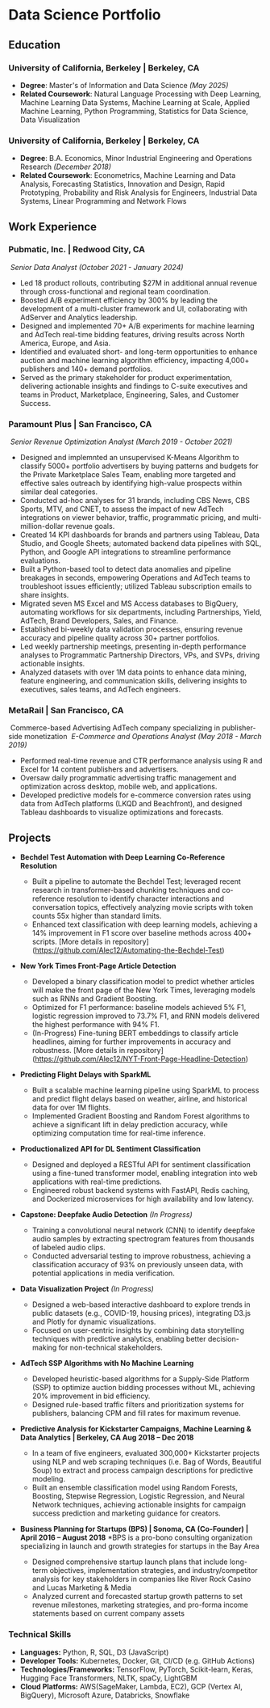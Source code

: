# Data Science Portfolio

## Education
### University of California, Berkeley | Berkeley, CA
  
  - **Degree**: Master's of Information and Data Science _(May 2025)_
  - **Related Coursework**: Natural Language Processing with Deep Learning, Machine Learning Data Systems, Machine Learning at Scale, Applied Machine Learning, Python Programming, Statistics for Data Science, Data Visualization
  
### University of California, Berkeley | Berkeley, CA
  - **Degree**: B.A. Economics, Minor Industrial Engineering and Operations Research _(December 2018)_
  - **Related Coursework**: Econometrics, Machine Learning and Data Analysis, Forecasting Statistics, Innovation and Design, Rapid Prototyping, Probability and Risk Analysis for Engineers, Industrial Data Systems, Linear Programming and Network Flows

## Work Experience

### Pubmatic, Inc. | Redwood City, CA
&nbsp;_Senior Data Analyst (October 2021 - January 2024)_
  
   - Led 18 product rollouts, contributing $27M in additional annual revenue through cross-functional and regional team coordination.
   - Boosted A/B experiment efficiency by 300% by leading the development of a multi-cluster framework and UI, collaborating with AdServer and Analytics leadership.
   - Designed and implemented 70+ A/B experiments for machine learning and AdTech real-time bidding features, driving results across North America, Europe, and Asia.
   - Identified and evaluated short- and long-term opportunities to enhance auction and machine learning algorithm efficiency, impacting 4,000+ publishers and 140+ demand portfolios.
  - Served as the primary stakeholder for product experimentation, delivering actionable insights and findings to C-suite executives and teams in Product, Marketplace, Engineering, Sales, and Customer Success.
  
### Paramount Plus | San Francisco, CA
&nbsp;_Senior Revenue Optimization Analyst (March 2019 - October 2021)_
  
  - Designed and implemnted an unsupervised K-Means Algorithm to classify 5000+ portfolio advertisers by buying patterns and budgets for the Private Marketplace Sales Team, enabling more targeted and effective sales outreach by identifying high-value prospects within similar deal categories.
  - Conducted ad-hoc analyses for 31 brands, including CBS News, CBS Sports, MTV, and CNET, to assess the impact of new AdTech integrations on viewer behavior, traffic, programmatic pricing, and multi-million-dollar revenue goals.
  - Created 14 KPI dashboards for brands and partners using Tableau, Data Studio, and Google Sheets; automated backend data pipelines with SQL, Python, and Google API integrations to streamline performance evaluations.
  - Built a Python-based tool to detect data anomalies and pipeline breakages in seconds, empowering Operations and AdTech teams to troubleshoot issues efficiently; utilized Tableau subscription emails to share insights.
  - Migrated seven MS Excel and MS Access databases to BigQuery, automating workflows for six departments, including Partnerships, Yield, AdTech, Brand Developers, Sales, and Finance.
  - Established bi-weekly data validation processes, ensuring revenue accuracy and pipeline quality across 30+ partner portfolios.
  - Led weekly partnership meetings, presenting in-depth performance analyses to Programmatic Partnership Directors, VPs, and SVPs, driving actionable insights.
  - Analyzed datasets with over 1M data points to enhance data mining, feature engineering, and communication skills, delivering insights to executives, sales teams, and AdTech engineers.
  
### MetaRail | San Francisco, CA
&nbsp;Commerce-based Advertising AdTech company specializing in publisher-side monetization
&nbsp;_E-Commerce and Operations Analyst (May 2018 - March 2019)_
  
  - Performed real-time revenue and CTR performance analysis using R and Excel for 14 content publishers and advertisers.
  - Oversaw daily programmatic advertising traffic management and optimization across desktop, mobile web, and applications.
  - Developed predictive models for e-commerce conversion rates using data from AdTech platforms (LKQD and Beachfront), and designed Tableau dashboards to visualize optimizations and forecasts.

## Projects

  - **Bechdel Test Automation with Deep Learning Co-Reference Resolution**
    - Built a pipeline to automate the Bechdel Test; leveraged recent research in transformer-based chunking techniques and co-reference resolution to identify character interactions and conversation topics, effectively analyzing movie scripts with token counts 55x higher than standard limits.
    - Enhanced text classification with deep learning models, achieving a 14% improvement in F1 score over baseline methods across 400+ scripts.
[More details in repository] (https://github.com/Alec12/Automating-the-Bechdel-Test)
      
  - **New York Times Front-Page Article Detection**
    - Developed a binary classification model to predict whether articles will make the front page of the New York Times, leveraging models such as RNNs and Gradient Boosting.
    - Optimized for F1 performance: baseline models achieved 5% F1, logistic regression improved to 73.7% F1, and RNN models delivered the highest performance with 94% F1.
    - (In-Progress) Fine-tuning BERT embeddings to classify article headlines, aiming for further improvements in accuracy and robustness.
[More details in repository] (https://github.com/Alec12/NYT-Front-Page-Headline-Detection)

  - **Predicting Flight Delays with SparkML**
    - 	Built a scalable machine learning pipeline using SparkML to process and predict flight delays based on weather, airline, and historical data for over 1M flights.
    - 	Implemented Gradient Boosting and Random Forest algorithms to achieve a significant lift in delay prediction accuracy, while optimizing computation time for real-time inference.
      
  - **Productionalized API for DL Sentiment Classification**
    - Designed and deployed a RESTful API for sentiment classification using a fine-tuned transformer model, enabling integration into web applications with real-time predictions.
    - Engineered robust backend systems with FastAPI, Redis caching, and Dockerized microservices for high availability and low latency.
      
  - **Capstone: Deepfake Audio Detection** _(In Progress)_
    - Training a convolutional neural network (CNN) to identify deepfake audio samples by extracting spectrogram features from thousands of labeled audio clips.
    - Conducted adversarial testing to improve robustness, achieving a classification accuracy of 93% on previously unseen data, with potential applications in media verification.
      
  - **Data Visualization Project** _(In Progress)_
    - Designed a web-based interactive dashboard to explore trends in public datasets (e.g., COVID-19, housing prices), integrating D3.js and Plotly for dynamic visualizations.
    - 	Focused on user-centric insights by combining data storytelling techniques with predictive analytics, enabling better decision-making for non-technical stakeholders.
   
  - **AdTech SSP Algorithms with No Machine Learning**
    - Developed heuristic-based algorithms for a Supply-Side Platform (SSP) to optimize auction bidding processes without ML, achieving 20% improvement in bid efficiency.
    - Designed rule-based traffic filters and prioritization systems for publishers, balancing CPM and fill rates for maximum revenue.
  
  - **Predictive Analysis for Kickstarter Campaigns, Machine Learning & Data Analytics | Berkeley, CA	    Aug 2018 – Dec 2018**
    - In a team of five engineers, evaluated 300,000+ Kickstarter projects using NLP and web scraping techniques (i.e. Bag of Words, Beautiful Soup) to extract and process campaign descriptions for predictive modeling.
    - Built an ensemble classification model using Random Forests, Boosting, Stepwise Regression, Logistic Regression, and Neural Network techniques, achieving actionable insights for campaign success prediction and marketing guidance for creators.
  
  - **Business Planning for Startups (BPS) | Sonoma, CA (Co-Founder) | April 2016 – August 2018**
    *BPS is a pro-bono consulting organization specializing in launch and growth strategies for startups in the Bay Area
    - Designed comprehensive startup launch plans that include long-term objectives, implementation strategies, and industry/competitor analysis for key stakeholders in companies like River Rock Casino and Lucas Marketing & Media
    - Analyzed current and forecasted startup growth patterns to set revenue milestones, marketing strategies, and pro-forma income statements based on current company assets


### Technical Skills
  - **Languages:** Python, R, SQL, D3 (JavaScript)
  - **Developer Tools:** Kubernetes, Docker, Git, CI/CD (e.g. GitHub Actions)
  - **Technologies/Frameworks:** TensorFlow, PyTorch, Scikit-learn, Keras, Hugging Face Transformers, NLTK, spaCy, LightGBM
  - **Cloud Platforms:** AWS(SageMaker, Lambda, EC2), GCP (Vertex AI, BigQuery), Microsoft Azure, Databricks, Snowflake
